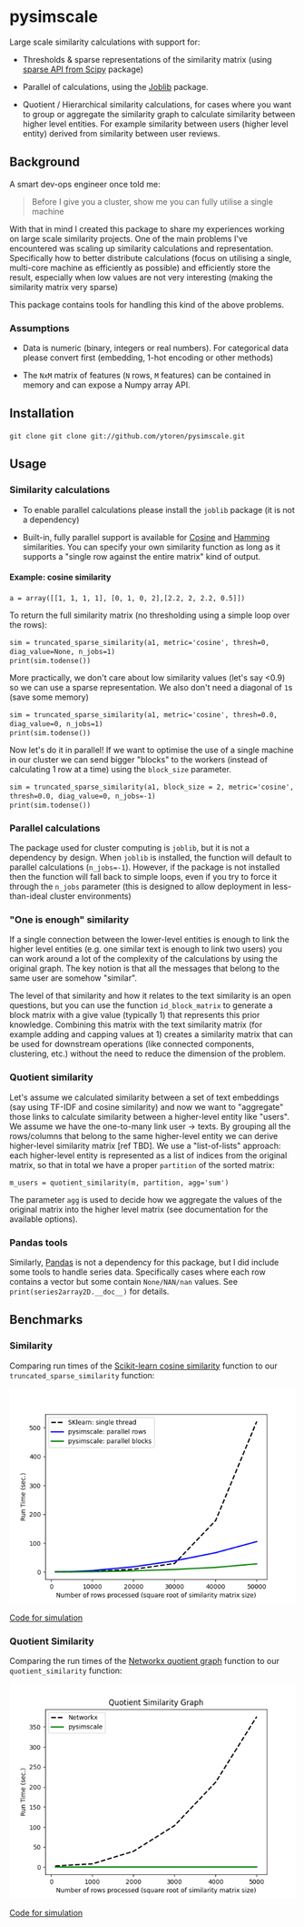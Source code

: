 # pysimscale


Large scale similarity calculations with support for:

* Thresholds & sparse representations of the similarity matrix (using [sparse API from Scipy](https://docs.scipy.org/doc/scipy/reference/sparse.html) package)

* Parallel of calculations, using the [Joblib](https://github.com/joblib/joblib) package.

* Quotient / Hierarchical similarity calculations, for cases where you want to group or aggregate the similarity graph to calculate similarity between higher level entities. For example similarity between users (higher level entity) derived from similarity between user reviews.

## Background

A smart dev-ops engineer once told me:
> Before I give you a cluster, show me you can fully utilise a single machine

With that in mind I created this package to share my experiences working on large scale similarity projects. One of the main problems I've encountered was scaling up similarity calculations and representation. Specifically how to better distribute calculations (focus on utilising a single, multi-core machine as efficiently as possible) and efficiently store the result, especially when low values are not very interesting (making the similarity matrix very sparse)

This package contains tools for handling this kind of the above problems.

### Assumptions

* Data is numeric (binary, integers or real numbers). For categorical data please convert first (embedding, 1-hot encoding or other methods)

* The `NxM` matrix of features (`N` rows, `M` features) can be contained in memory and can expose a Numpy array API.


## Installation
`git clone git clone git://github.com/ytoren/pysimscale.git`

## Usage

### Similarity calculations

* To enable parallel calculations please install the `joblib` package (it is not a dependency)

* Built-in, fully parallel support is available for [Cosine](https://en.wikipedia.org/wiki/Cosine_similarity) and [Hamming](https://en.wikipedia.org/wiki/Hamming_distance) similarities. You can specify your own similarity function as long as it supports a "single row against the entire matrix" kind of output.

#### Example: cosine similarity

`a = array([[1, 1, 1, 1], [0, 1, 0, 2],[2.2, 2, 2.2, 0.5]])`

To return the full similarity matrix (no thresholding using a simple loop over the rows):

```
sim = truncated_sparse_similarity(a1, metric='cosine', thresh=0, diag_value=None, n_jobs=1)
print(sim.todense())
```

More practically, we don't care about low similarity values (let's say <0.9) so we can use a sparse representation. We also don't need a diagonal of `1`s (save some memory)

```
sim = truncated_sparse_similarity(a1, metric='cosine', thresh=0.0, diag_value=0, n_jobs=1)
print(sim.todense())
```

Now let's do it in parallel! If we want to optimise the use of a single machine in our cluster we can send bigger "blocks" to the workers (instead of calculating 1 row at a time) using the `block_size` parameter.

```
sim = truncated_sparse_similarity(a1, block_size = 2, metric='cosine', thresh=0.0, diag_value=0, n_jobs=-1)
print(sim.todense())
```

### Parallel calculations

The package used for cluster computing is `joblib`, but it is not a dependency by design. When `joblib` is installed, the function will default to parallel calculations (`n_jobs=-1`). However, if the package is not installed then the function will fall back to simple loops, even if you try to force it through the `n_jobs` parameter (this is designed to allow deployment in less-than-ideal cluster environments)

### "One is enough" similarity

If a single connection between the lower-level entities is enough to link the higher level entities (e.g. one similar text is enough to link two users) you can work around a lot of the complexity of the calculations by using the original graph. The key notion is that all the messages that belong to the same user are somehow "similar".

The level of that similarity and how it relates to the text similarity is an open questions, but you can use the function `id_block_matrix` to generate a block matrix with a give value (typically 1) that represents this prior knowledge. Combining this matrix with the text similarity matrix (for example adding and capping values at 1) creates a similarity matrix that can be used for downstream operations (like connected components, clustering, etc.) without the need to reduce the dimension of the problem.

### Quotient similarity

Let's assume we calculated similarity between a set of text embeddings (say using TF-IDF and cosine similarity) and now we want to "aggregate" those links to calculate similarity between a higher-level entity like "users". We assume we have the one-to-many link user -> texts. By grouping all the rows/columns that belong to the same higher-level entity we can derive higher-level similarity matrix [ref TBD]. We use a "list-of-lists" approach: each higher-level entity is represented as a list of indices from the original matrix, so that in total we have a proper `partition` of the sorted matrix:

```
m_users = quotient_similarity(m, partition, agg='sum')
```

The parameter `agg` is used to decide how we aggregate the values of the original matrix into the higher level matrix (see documentation for the available options).


### Pandas tools

Similarly, [Pandas](https://pandas.pydata.org/) is not a dependency for this package, but I did include some tools to handle series data. Specifically cases where each row contains a vector but some contain `None/NAN/nan` values. See `print(series2array2D.__doc__)` for details.

## Benchmarks

### Similarity

Comparing run times of the [Scikit-learn cosine similarity](https://scikit-learn.org/stable/modules/metrics.html#cosine-similarity) function to our `truncated_sparse_similarity` function:

![Similarty calculation benchmark](benchmarks/benchmark_similarity.png)

[Code for simulation](benchmarks/benchmark_similarity.py)

### Quotient Similarity

Comparing the run times of the [Networkx quotient graph](https://networkx.github.io/documentation/stable/reference/algorithms/generated/networkx.algorithms.minors.quotient_graph.html) function to our `quotient_similarity` function:

![Quotient calculation benchmark](benchmarks/benchmark_quotient.png)

[Code for simulation](benchmarks/benchmark_quotient.py)
